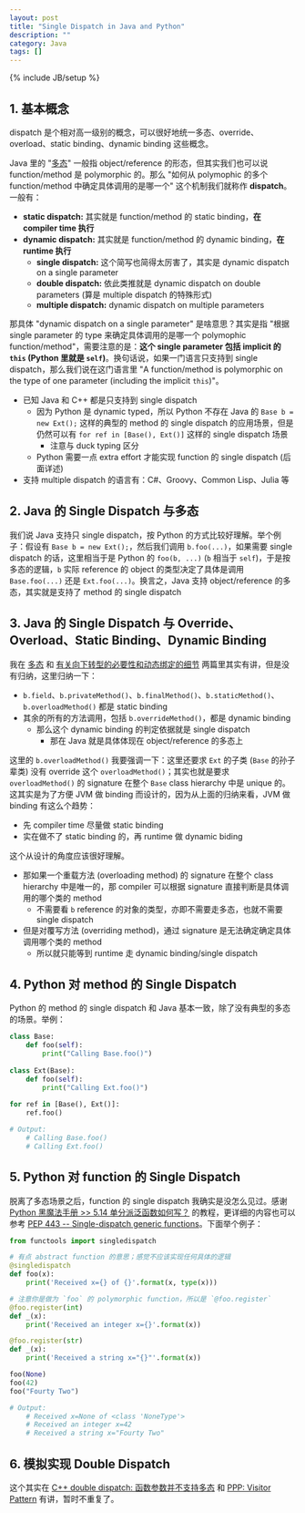 ```yaml
---
layout: post
title: "Single Dispatch in Java and Python"
description: ""
category: Java
tags: []
---
```

{% include JB/setup %}

## 1. 基本概念

dispatch 是个相对高一级别的概念，可以很好地统一多态、override、overload、static binding、dynamic binding 这些概念。

Java 里的 "[多态](/java/2009/03/27/polymorphism)" 一般指 object/reference 的形态，但其实我们也可以说 function/method 是 polymorphic 的。那么 "如何从 polymophic 的多个 function/method 中确定具体调用的是哪一个" 这个机制我们就称作 **dispatch**。一般有：

- **static dispatch:** 其实就是 function/method 的 static binding，**在 compiler time 执行**
- **dynamic dispatch:** 其实就是 function/method 的 dynamic binding，**在 runtime 执行**
  - **single dispatch:** 这个简写也简得太厉害了，其实是 dynamic dispatch on a single parameter
  - **double dispatch:** 依此类推就是 dynamic dispatch on double parameters (算是 multiple dispatch 的特殊形式)
  - **multiple dispatch:** dynamic dispatch on multiple parameters

那具体 "dynamic dispatch on a single parameter" 是啥意思？其实是指 "根据 single parameter 的 type 来确定具体调用的是哪一个 polymophic function/method"，需要注意的是：**这个 single parameter 包括 implicit 的 `this` (Python 里就是 `self`)**。换句话说，如果一门语言只支持到 single dispatch，那么我们说在这门语言里 "A function/method is polymorphic on the type of one parameter (including the implicit `this`)"。

- 已知 Java 和 C++ 都是只支持到 single dispatch
  - 因为 Python 是 dynamic typed，所以 Python 不存在 Java 的 `Base b = new Ext();` 这样的典型的 method 的 single dispatch 的应用场景，但是仍然可以有 `for ref in [Base(), Ext()]` 这样的 single dispatch 场景
    - 注意与 duck typing 区分
  - Python 需要一点 extra effort 才能实现 function 的 single dispatch (后面详述)
- 支持 multiple dispatch 的语言有：C#、Groovy、Common Lisp、Julia 等

## 2. Java 的 Single Dispatch 与多态

我们说 Java 支持只 single dispatch，按 Python 的方式比较好理解。举个例子：假设有 `Base b = new Ext();`，然后我们调用 `b.foo(...)`，如果需要 single dispatch 的话，这里相当于是 Python 的 `foo(b, ...)` (`b` 相当于 `self`)，于是按多态的逻辑，`b` 实际 reference 的 object 的类型决定了具体是调用 `Base.foo(...)` 还是 `Ext.foo(...)`。换言之，Java 支持 object/reference 的多态，其实就是支持了 method 的 single dispatch

## 3. Java 的 Single Dispatch 与 Override、Overload、Static Binding、Dynamic Binding

我在 [多态](/java/2009/03/27/polymorphism) 和 [有关向下转型的必要性和动态绑定的细节](/java/2009/03/27/more-on-downcast-and-dynamic-binding) 两篇里其实有讲，但是没有归纳，这里归纳一下：

- `b.field`、`b.privateMethod()`、`b.finalMethod()`、`b.staticMethod()`、`b.overloadMethod()` 都是 static binding
- 其余的所有的方法调用，包括 `b.overrideMethod()`，都是 dynamic binding
  - 那么这个 dynamic binding 的判定依据就是 single dispatch
    - 那在 Java 就是具体体现在 object/reference 的多态上

这里的 `b.overloadMethod()` 我要强调一下：这里还要求 `Ext` 的子类 (`Base` 的孙子辈类) 没有 override 这个 `overloadMethod()`；其实也就是要求 `overloadMethod()` 的 signature 在整个 `Base` class hierarchy 中是 unique 的。这其实是为了方便 JVM 做 binding 而设计的，因为从上面的归纳来看，JVM 做 binding 有这么个趋势：

- 先 compiler time 尽量做 static binding
- 实在做不了 static binding 的，再 runtime 做 dynamic biding

这个从设计的角度应该很好理解。

- 那如果一个重载方法 (overloading method) 的 signature 在整个 class hierarchy 中是唯一的，那 compiler 可以根据 signature 直接判断是具体调用的哪个类的 method
  - 不需要看 `b` reference 的对象的类型，亦即不需要走多态，也就不需要 single dispatch
- 但是对覆写方法 (overriding method)，通过 signature 是无法确定确定具体调用哪个类的 method
  - 所以就只能等到 runtime 走 dynamic binding/single dispatch

## 4. Python 对 method 的 Single Dispatch

Python 的 method 的 single dispatch 和 Java 基本一致，除了没有典型的多态的场景。举例：

```python
class Base:
    def foo(self):
        print("Calling Base.foo()")
        
class Ext(Base):
    def foo(self):
        print("Calling Ext.foo()")
        
for ref in [Base(), Ext()]:
    ref.foo()

# Output:
    # Calling Base.foo()
    # Calling Ext.foo()
```

## 5. Python 对 function 的 Single Dispatch

脱离了多态场景之后，function 的 single dispatch 我确实是没怎么见过。感谢 [Python 黑魔法手册 >> 5.14 单分派泛函数如何写？](http://magic.iswbm.com/zh/latest/c05/c05_14.html) 的教程，更详细的内容也可以参考 [PEP 443 -- Single-dispatch generic functions](https://www.python.org/dev/peps/pep-0443/)。下面举个例子：

```python
from functools import singledispatch

# 有点 abstract function 的意思；感觉不应该实现任何具体的逻辑
@singledispatch
def foo(x):  
    print('Received x={} of {}'.format(x, type(x)))

# 注意你是做为 `foo` 的 polymorphic function，所以是 `@foo.register`
@foo.register(int)
def _(x):
    print('Received an integer x={}'.format(x))

@foo.register(str)
def _(x):
    print('Received a string x="{}"'.format(x))

foo(None)
foo(42)
foo("Fourty Two")

# Output:
    # Received x=None of <class 'NoneType'>
    # Received an integer x=42
    # Received a string x="Fourty Two"
```

## 6. 模拟实现 Double Dispatch

这个其实在 [C++ double dispatch: 函数参数并不支持多态](/c++/2015/04/26/cpp-double-dispatch) 和 [PPP: Visitor Pattern](http://yaoyao.codes/java/2014/06/24/digest-of-agile-software-development-ppp#ch28) 有讲，暂时不重复了。